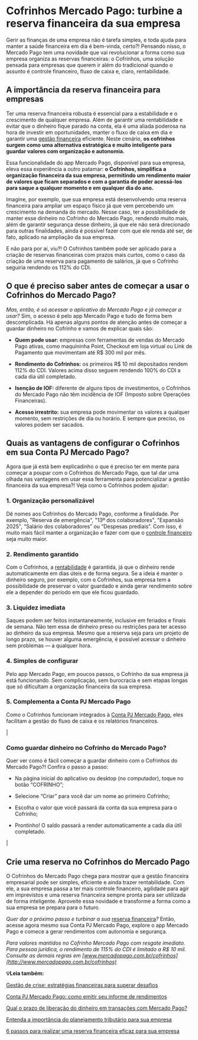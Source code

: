 # Cofrinhos Mercado Pago: turbine a reserva financeira da sua empresa

Gerir as finanças de uma empresa não é tarefa simples, e toda ajuda para manter a saúde financeira em dia é bem-vinda, certo?! Pensando nisso, o Mercado Pago tem uma novidade que vai revolucionar a forma como sua empresa organiza as reservas financeiras: o Cofrinhos, uma solução pensada para empresas que querem ir além do tradicional quando o assunto é controle financeiro, fluxo de caixa e, claro, rentabilidade.

## **A importância da reserva financeira para empresas**

Ter uma reserva financeira robusta é essencial para a estabilidade e o crescimento de qualquer empresa. Além de garantir uma rentabilidade e evitar que o dinheiro fique parado na conta, ela é uma aliada poderosa na hora de investir em oportunidades, manter o fluxo de caixa em dia e garantir uma [gestão financeira](https://meubolso.mercadopago.com.br/gestao-financeira-mercado-pago-ecommerce) eficiente. Neste cenário, **os cofrinhos surgem como uma alternativa estratégica e muito inteligente para guardar valores com organização e autonomia.**

Essa funcionalidade do app Mercado Pago, disponível para sua empresa, eleva essa experiência a outro patamar: **o Cofrinhos, simplifica a organização financeira da sua empresa, permitindo um rendimento maior de valores que ficam separados e com a garantia de poder acessá-los para saque a qualquer momento e em qualquer dia do ano.**

Imagine, por exemplo, que sua empresa está desenvolvendo uma reserva financeira para ampliar um espaço físico já que vem percebendo um crescimento na demanda do mercado. Nesse caso, ter a possibilidade de manter esse dinheiro no Cofrinho do Mercado Pago, rendendo muito mais, além de garantir segurança desse dinheiro, já que ele não será direcionado para outras finalidades, ainda é possível fazer com que ele renda até ser, de fato, aplicado na ampliação da sua empresa.

E não para por aí, viu?! O Cofrinhos também pode ser aplicado para a criação de reservas financeiras com prazos mais curtos, como o caso da criação de uma reserva para pagamento de salários, já que o Cofrinho seguiria rendendo os 112% do CDI.

## **O que é preciso saber antes de começar a usar o Cofrinhos do Mercado Pago?**

*Mas, então, é só acessar o aplicativo do Mercado Pago e já começar a usar?* Sim, o acesso é pelo app Mercado Pago e tudo de forma bem descomplicada. Há apenas alguns pontos de atenção antes de começar a guardar dinheiro no Cofrinho e vamos de explicar quais são:

- **Quem pode usar:** empresas com ferramentas de vendas do Mercado Pago ativas, como maquininha Point, Checkout em loja virtual ou Link de Pagamento que movimentam até R$ 300 mil por mês.

- **Rendimento do Cofrinhos:** os primeiros R$ 10 mil depositados rendem 112% do CDI. Valores acima disso seguem rendendo 100% do CDI a cada dia útil completado.

- **Isenção de IOF:** diferente de alguns tipos de investimentos, o Cofrinhos do Mercado Pago não têm incidência de IOF (Imposto sobre Operações Financeiras).

- **Acesso irrestrito:** sua empresa pode movimentar os valores a qualquer momento, sem restrições de dia ou horário. E sempre que preciso, os valores podem ser sacados.

## **Quais as vantagens de configurar o Cofrinhos em sua Conta PJ Mercado Pago?**

Agora que já está bem explicadinho o que é preciso ter em mente para começar a poupar com o Cofrinhos do Mercado Pago, que tal dar uma olhada nas vantagens em usar essa ferramenta para potencializar a gestão financeira da sua empresa?! Veja como o Cofrinhos podem ajudar:

### **1. Organização personalizável**

Dê nomes aos Cofrinhos do Mercado Pago, conforme a finalidade. Por exemplo, "Reserva de emergência", "13º dos colaboradores", "Expansão 2025", “Salário dos colaboradores” ou “Despesas prediais”. Com isso, é muito mais fácil manter a organização e fazer com que o [controle financeiro](https://meubolso.mercadopago.com.br/controle-financeiro-gestao-empresarial) seja muito maior.

### **2. Rendimento garantido**

Com o Cofrinhos, a [rentabilidade](https://meubolso.mercadopago.com.br/como-aumentar-a-rentabilidade-nas-empresas) é garantida, já que o dinheiro rende automaticamente em dias úteis e de forma segura. Se a ideia é manter o dinheiro seguro, por exemplo, com o Cofrinhos, sua empresa tem a possibilidade de preservar o valor guardado e ainda gerar rendimento sobre ele a depender do período em que ele ficou guardado.

### **3. Liquidez imediata**

Saques podem ser feitos instantaneamente, inclusive em feriados e finais de semana. Não tem essa de dinheiro preso ou restrições para ter acesso ao dinheiro da sua empresa. Mesmo que a reserva seja para um projeto de longo prazo, se houver alguma emergência, é possível acessar o dinheiro sem problemas — a qualquer hora.

### **4. Simples de configurar**

Pelo app Mercado Pago, em poucos passos, o Cofrinho da sua empresa já está funcionando. Sem complicação, sem burocracia e sem etapas longas que só dificultam a organização financeira da sua empresa.

### **5. Complementa a Conta PJ Mercado Pago**

Como o Cofrinhos funcionam integrados à [Conta PJ Mercado Pago](https://meubolso.mercadopago.com.br/conta-pj-mercado-pago-melhor-do-brasil), eles facilitam a gestão do fluxo de caixa e os relatórios financeiros.

| 
### **Como guardar dinheiro no Cofrinho do Mercado Pago?**

Quer ver como é fácil começar a guardar dinheiro com o Cofrinhos do Mercado Pago?! Confira o passo a passo:

- Na página inicial do aplicativo ou desktop (no computador), toque no botão “COFRINHO”;

- Selecione “Criar” para você dar um nome ao primeiro Cofrinho;

- Escolha o valor que você passará da conta da sua empresa para o Cofrinho;

- Prontinho! O saldo passará a render automaticamente a cada dia útil completado.

 |

## **Crie uma reserva no Cofrinhos do Mercado Pago**

O Cofrinhos do Mercado Pago chega para mostrar que a gestão financeira empresarial pode ser simples, eficiente e ainda trazer rentabilidade. Com ele, a sua empresa passa a ter mais controle financeiro, agilidade para agir em imprevistos e uma reserva financeira sempre pronta para ser utilizada de forma inteligente. Aproveite essa novidade e transforme a forma como a sua empresa se prepara para o futuro.

*Quer dar o próximo passo e turbinar a sua* [reserva financeira](https://meubolso.mercadopago.com.br/crie-reserva-financeira-empresarial-com-mercado-pago)*?* Então, acesse agora mesmo sua Conta PJ Mercado Pago, explore o app Mercado Pago e comece a gerar rendimentos com autonomia e segurança.

*Para valores mantidos no Cofrinho Mercado Pago com resgate imediato. Para pessoa jurídica, o rendimento de 115% do CDI é limitado a R$ 10 mil. Consulte as demais regras em* *[www.mercadopago.com.br/cofrinhos](http://www.mercadopago.com.br/cofrinhos)*

**💡Leia também:**

[Gestão de crise: estratégias financeiras para superar desafios](https://meubolso.mercadopago.com.br/gestao-de-crise-para-empresas)

[Conta PJ Mercado Pago: como emitir seu informe de rendimentos](https://meubolso.mercadopago.com.br/como-emitir-seu-informe-de-rendimentos)

[Qual o prazo de liberação do dinheiro em transações com Mercado Pago?](https://meubolso.mercadopago.com.br/qual-o-prazo-de-liberacao-do-dinheiro-em-transacoes-pelo-mercado-pago)

[Entenda a importância do planejamento tributário para sua empresa](https://meubolso.mercadopago.com.br/a-importancia-de-ter-um-planejamento-tributario)

[6 passos para realizar uma reserva financeira eficaz para sua empresa](https://meubolso.mercadopago.com.br/reserva-financeira-por-que-o-provisionamento-importa)